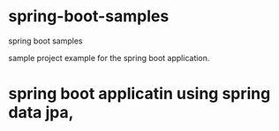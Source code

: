 # spring-boot-samples
spring boot samples 

sample project example for the spring boot application.

 # spring boot applicatin using spring data jpa, 
 
 
